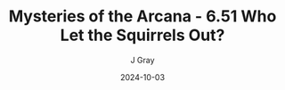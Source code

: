 ---
title: 'Mysteries of the Arcana - 6.51 Who Let the Squirrels Out?'
alt: 'Mysteries of the Arcana'
date: '2024-10-03'
author: 'J Gray'
artist: 'Keira'
---